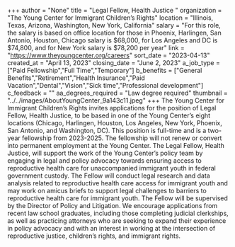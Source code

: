 +++
author = "None"
title = "Legal Fellow, Health Justice	"
organization = "The Young Center for Immigrant Children’s Rights"
location = "Illinois, Texas, Arizona, Washington, New York, California"
salary = "For this role, the salary is based on office location for those in Phoenix, Harlingen, San Antonio, Houston, Chicago salary is $68,000, for Los Angeles and DC is $74,800, and for New York salary is $78,200 per year"
link = "https://www.theyoungcenter.org/careers"
sort_date = "2023-04-13"
created_at = "April 13, 2023"
closing_date = "June 2, 2023"
a_job_type = ["Paid Fellowship","Full Time","Temporary"]
b_benefits = ["General Benefits","Retirement","Health Insurance","Paid Vacation","Dental","Vision","Sick time","Professional development"]
c_feedback = ""
aa_degrees_required = "Law degree required"
thumbnail = "../../images/AboutYoungCenter_9a143c11.jpeg"
+++
The Young Center for Immigrant Children’s Rights invites applications for the position of Legal Fellow, Health Justice, to be based in one of the Young Center’s eight locations (Chicago, Harlingen, Houston, Los Angeles, New York, Phoenix, San Antonio, and Washington, DC). This position is full-time and is a two-year fellowship from 2023-2025. The fellowship will not renew or convert into permanent employment at the Young Center. The Legal Fellow, Health Justice, will support the work of the Young Center’s policy team by engaging in legal and policy advocacy towards ensuring access to reproductive health care for unaccompanied immigrant youth in federal government custody. The Fellow will conduct legal research and data analysis related to reproductive health care access for immigrant youth and may work on amicus briefs to support legal challenges to barriers to reproductive health care for immigrant youth. The Fellow will be supervised by the Director of Policy and Litigation. We encourage applications from recent law school graduates, including those completing judicial clerkships, as well as practicing attorneys who are seeking to expand their experience in policy advocacy and with an interest in working at the intersection of reproductive justice, children’s rights, and immigrant rights.     